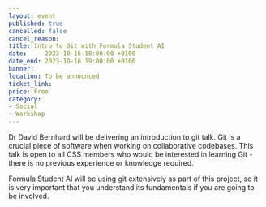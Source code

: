 ```yaml
---
layout: event
published: true
cancelled: false
cancel_reason:
title: Intro to Git with Formula Student AI
date:     2023-10-16 18:00:00 +0100
date_end: 2023-10-16 19:00:00 +0100
banner:
location: To be announced
ticket_link:
price: Free
category:
- Social
- Workshop
---
```


Dr David Bernhard will be delivering an introduction to git talk. Git is a crucial piece of software when working on collaborative codebases. This talk is open to all CSS members who would be interested in learning Git - there is no previous experience or knowledge required.

Formula Student AI will be using git extensively as part of this project, so it is very important that you understand its fundamentals if you are going to be involved.
